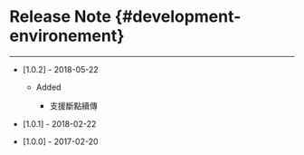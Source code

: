# Release Note {#development-environement}

---

* \[1.0.2\] - 2018-05-22

  * Added

    * 支援斷點續傳

* \[1.0.1\] - 2018-02-22

* \[1.0.0\] - 2017-02-20



